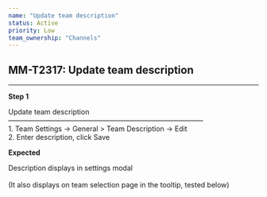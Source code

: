 ```yaml
---
name: "Update team description"
status: Active
priority: Low
team_ownership: "Channels"
---
```


## MM-T2317: Update team description

---

**Step 1**

Update team description\
————————————————————————————\
1\. Team Settings -> General > Team Description -> Edit\
2\. Enter description, click Save

**Expected**

Description displays in settings modal\
\
(It also displays on team selection page in the tooltip, tested below)
